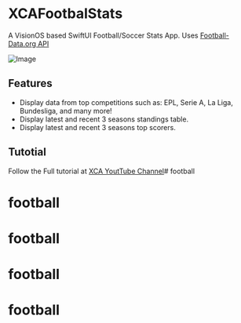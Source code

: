 # XCAFootbalStats

A VisionOS based SwiftUI Football/Soccer Stats App. Uses [Football-Data.org API](https://www.football-data.org)

![Image](https://i.ibb.co/94MFkpB/promo.jpg)

## Features
- Display data from top competitions such as: EPL, Serie A, La Liga, Bundesliga, and many more!
- Display latest and recent 3 seasons standings table.
- Display latest and recent 3 seasons top scorers.

## Tutotial
Follow the Full tutorial at [XCA YoutTube Channel](https://youtu.be/r61KA8Gzw0M)# football
# football
# football
# football
# football
